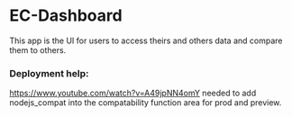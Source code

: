 # EC-Dashboard

This app is the UI for users to access theirs and others data and compare them to others.


### Deployment help:

https://www.youtube.com/watch?v=A49jpNN4omY
needed to add nodejs_compat into the compatability function area for prod and preview.
